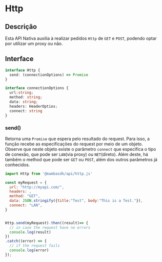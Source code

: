 # Http

## Descrição

Esta API Nativa auxilia à realizar pedidos `Http` de `GET` e `POST`, podendo optar por utilizar um proxy ou não.

## Interface

```ts
interface Http {
  send: (connectionOptions) => Promise
}

interface connectionOptions {
  url:string;
  method: string;
  data: string;
  headers: HeaderOptios;
  connect: string
}
```

### send()

Retorna uma `Promise` que espera pelo resultado do request. Para isso, a função recebe as especificações do request por meio de um objeto. Observe que neste objeto existe o parâmetro `connect` que especifica o tipo de conexão, que pode ser `LAN`(via proxy) ou `NET`(direto). Além deste, há também o method que pode ser `GET` ou `POST`, além dos outros parâmetros já conhecidos.

```js
import Http from '@mambasdk/api/http.js'

const myRequest = {
  url: "http://myapi.com/",
  headers: ,
  method: "GET",
  data: JSON.stringify({title:"Test", body:"This is a Test."}),
  connect: "LAN",
}


Http.send(myRequest).then((result)=> {
  // in case the request have no errors
  console.log(result)
})
.catch((error) => {
  // if the request fails
  console.log(error)
});

```